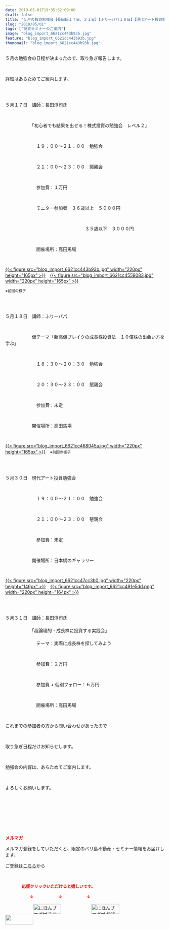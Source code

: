 ```yaml
---
date: 2019-05-01T19:35:52+09:00
draft: false
title: "５月の投資勉強会【長田氏１７日、３１日】【ふりーパパ１８日】【現代アート投資勉強会３０日】"
slug: "2019/05/01"
tags: ["投資セミナーのご案内"]
image: "blog_import_6621cc443b93b.jpg"
feature: "blog_import_6621cc443b93b.jpg"
thumbnail: "blog_import_6621cc443b93b.jpg"
---
```

<p>５月の勉強会の日程が決まったので、取り急ぎ報告します。</p><p> </p><p>詳細はあらためてご案内します。</p><p> </p><p><br/>５月１７日　講師：長田淳司氏</p><p> </p><p>　　　　　　「初心者でも結果を出せる！株式投資の勉強会　レベル２」</p><p> </p><p>　　　　　　　１９：００～２１：００　勉強会</p><p> </p><p>　　　　　　　２１：００～２３：００　懇親会</p><p> </p><p>　　　　　　　参加費：１万円</p><p> </p><p>　　　　　　　モニター参加者　３６歳以上　５０００円</p><p> </p><p>　　　　　　　　　　　　　　　　　　３５歳以下　３０００円</p><p> </p><p>　　　　　　　開催場所：高田馬場</p><p> </p><p><a href="blog_import_6621cc443b93b.jpg">{{< figure src="blog_import_6621cc443b93b.jpg" width="220px" height="165px" >}}</a>　<a href="blog_import_6621cc4559083.jpg">{{< figure src="blog_import_6621cc4559083.jpg" width="220px" height="165px" >}}</a></p><p><span style="font-size: 0.83em;">※前回の様子</span></p><p> </p><p><br/>５月１８日　講師：ふりーパパ</p><p> </p><p>　　　　　　仮テーマ「新高値ブレイクの成長株投資法　１０倍株の出会い方を学ぶ」</p><p> </p><p>　　　　　　　１８：３０～２０：３０　勉強会</p><p> </p><p>　　　　　　　２０：３０～２３：００　懇親会</p><p> </p><p>　　　　　　　参加費：未定</p><p> </p><p>　　　　　　開催場所：高田馬場</p><p> </p><p><a href="blog_import_6621cc468045a.jpg">{{< figure src="blog_import_6621cc468045a.jpg" width="220px" height="165px" >}}</a>　<span style="font-size: 0.83em;">※前回の様子</span></p><p> </p><p><br/>５月３０日　現代アート投資勉強会</p><p> </p><p>　　　　　　　１９：００～２１：００　勉強会</p><p> </p><p>　　　　　　　２１：００～２３：００　懇親会</p><p> </p><p>　　　　　　　参加費：未定</p><p> </p><p>　　　　　　開催場所：日本橋のギャラリー</p><p> </p><p><a href="blog_import_6621cc47cc3b0.jpg">{{< figure src="blog_import_6621cc47cc3b0.jpg" width="220px" height="146px" >}}</a>　<a href="blog_import_6621cc491e5dd.png">{{< figure src="blog_import_6621cc491e5dd.png" width="220px" height="164px" >}}</a></p><p> </p><p><br/>５月３１日　講師：長田淳司氏<br/>　　　　　　<br/>　　　　　　「超論理的・成長株に投資する実践会」<br/>　　<br/>　　　　　　　テーマ：実際に成長株を探してみよう</p><p> </p><p>　　　　　　　参加費：２万円</p><p> </p><p>　　　　　　　参加費 + 個別フォロー：６万円　　　　　</p><p> </p><p>　　　　　　　開催場所：高田馬場</p><p> </p><p>これまでの参加者の方から問い合わせがあったので</p><p> </p><p>取り急ぎ日程だけお知らせします。</p><p> </p><p>勉強会の内容は、あらためてご案内します。</p><p> </p><p>よろしくお願いします。</p><p> </p><p> </p><p> </p><p> </p><p><span style="font-weight: bold;"><span style="color: rgb(255, 0, 0);">メルマガ</span></span></p><p>メルマガ登録をしていただくと、限定のバリ島不動産・セミナー情報をお届けします。</p><p>ご登録は<a href="f9eeVI" target="_blank">こちら</a>から</p><p style="text-align: center;"> </p><p><font color="#ff0000" size="2"><strong>　　　　応援クリックいただけると嬉しいです。</strong></font></p><p><font color="#ff0000" size="2"><strong>　　　　　　↓　　　　　　↓　　　　　　↓</strong></font></p><p><a href="ranking.html?p_cid=01260127" id="&amp;blogmura_banner"><img alt="にほんブログ村 海外生活ブログ バリ島情報へ" border="0" height="31" src="data:image/svg+xml;charset=utf-8,%3Csvg%20xmlns%3D%22http%3A%2F%2Fwww.w3.org%2F2000%2Fsvg%22%20title%3D%22Placeholder%20for%20Images%22%20role%3D%22presentation%22%20viewBox%3D%220%200%2088%2031%22%20%2F%3E" width="88" data-src="//overseas.blogmura.com/bali/img/bali88_31.gif" style="aspect-ratio: auto 88 / 31;"/><noscript><img alt="にほんブログ村 海外生活ブログ バリ島情報へ" border="0" height="31" src="//overseas.blogmura.com/bali/img/bali88_31.gif" width="88"></noscript></a>  <a href="ranking.html?p_cid=01260127" id="&amp;blogmura_banner"><img alt="にほんブログ村 投資ブログ 不動産投資へ" border="0" height="31" src="data:image/svg+xml;charset=utf-8,%3Csvg%20xmlns%3D%22http%3A%2F%2Fwww.w3.org%2F2000%2Fsvg%22%20title%3D%22Placeholder%20for%20Images%22%20role%3D%22presentation%22%20viewBox%3D%220%200%2088%2031%22%20%2F%3E" width="88" data-src="//investment.blogmura.com/hudousantoushi/img/hudousantoushi88_31.gif" style="aspect-ratio: auto 88 / 31;"/><noscript><img alt="にほんブログ村 投資ブログ 不動産投資へ" border="0" height="31" src="//investment.blogmura.com/hudousantoushi/img/hudousantoushi88_31.gif" width="88"></noscript></a> <a href="link.php?1804582" title="人気ブログランキングへ"><img border="0" height="31" src="data:image/svg+xml;charset=utf-8,%3Csvg%20xmlns%3D%22http%3A%2F%2Fwww.w3.org%2F2000%2Fsvg%22%20title%3D%22Placeholder%20for%20Images%22%20role%3D%22presentation%22%20viewBox%3D%220%200%2088%2031%22%20%2F%3E" width="88" data-src="https://blog.with2.net/img/banner/banner_22.gif" style="aspect-ratio: auto 88 / 31;"/><noscript><img border="0" height="31" src="https://blog.with2.net/img/banner/banner_22.gif" width="88"></noscript></a></p><p> </p>

